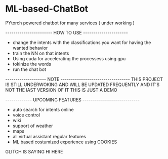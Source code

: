 # ML-based-ChatBot
PYtorch powered chatbot for many services ( under working )

----------------------- HOW TO USE ----------------------
- change the intents with the classifications you want for having the wanted behavior
- train the NN on that intents 
- Using cuda for accelerating the processess using gpu
- tokinize the words
- run the chat bot 

-------------------- NOTE ----------------------------------
THIS PROJECT IS STILL UNDERWOKING AND WILL BE UPDATED FREQUENTLY AND IT'S NOT THE lAST VERSION OF IT 
THIS IS JUST A DEMO


------------- UPCOMING FEATURES ----------------------------
- auto search for intents online
- voice control 
- wiki
- support of weather
- maps
- all virtual assistant regular features
- ML based costumized experience using COOKIES 


GLITCH IS SAYING HI HERE 
